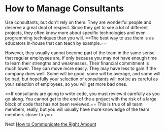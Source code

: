 # How to Manage Consultants
[//]: # (Version:1.0.0)
Use consultants, but don't rely on them. They are wonderful people and deserve a great deal of respect. Since they get to see a lot of different projects, they often know more about specific technologies and even programming techniques than you will. ==The best way to use them is as educators in-house that can teach by example.==

However, they usually cannot become part of the team in the same sense that regular employees are, if only because you may not have enough time to learn their strengths and weaknesses. Their financial commitment is much lower. They can move more easily. They may have less to gain if the company does well. Some will be good, some will be average, and some will be bad, but hopefully your selection of consultants will not be as careful as your selection of employees, so you will get more bad ones.

==If consultants are going to write code, you must review it carefully as you go along. You cannot get to the end of the a project with the risk of a large block of code that has not been reviewed.== This is true of all team members, really, but you will usually have more knowledge of the team members closer to you.

Next [How to Communicate the Right Amount](04-How-to-Communicate-the-Right-Amount.md)